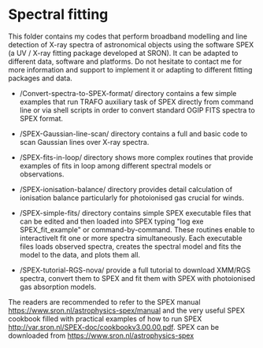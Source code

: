 # Spectral fitting
This folder contains my codes that perform broadband modelling and line detection of X-ray spectra of astronomical objects using the software SPEX (a UV / X-ray fitting package developed at SRON). It can be adapted to different data, software and platforms. Do not hesitate to contact me for more information and support to implement it or adapting to different fitting packages and data.

- /Convert-spectra-to-SPEX-format/ directory contains a few simple examples that run TRAFO auxiliary task of SPEX directly from command line or via shell scripts in order to convert standard OGIP FITS spectra to SPEX format.

- /SPEX-Gaussian-line-scan/ directory contains a full and basic code to scan Gaussian lines over X-ray spectra.

- /SPEX-fits-in-loop/ directory shows more complex routines that provide examples of fits in loop among different spectral models or observations.

- /SPEX-ionisation-balance/ directory provides detail calculation of ionisation balance particularly for photoionised gas crucial for winds.

- /SPEX-simple-fits/ directory contains simple SPEX executable files that can be edited and then loaded into SPEX typing "log exe SPEX_fit_example" or command-by-command. These routines enable to interactivelt fit one or more spectra simultaneously. Each executable files loads observed spectra, creates the spectral model and fits the model to the data, and plots them all.

- /SPEX-tutorial-RGS-nova/ provide a full tutorial to download XMM/RGS spectra, convert them to SPEX and fit them with SPEX with photoionised gas absorption models.

The readers are recommended to refer to the SPEX manual https://www.sron.nl/astrophysics-spex/manual and the very useful SPEX cookbook filled with practical examples of how to run SPEX http://var.sron.nl/SPEX-doc/cookbookv3.00.00.pdf. SPEX can be downloaded from https://www.sron.nl/astrophysics-spex

